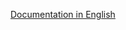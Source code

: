[Documentation in English](https://github.com/annihilatoratm/modx-doc/blob/main/documentation/modx-eng.md)
